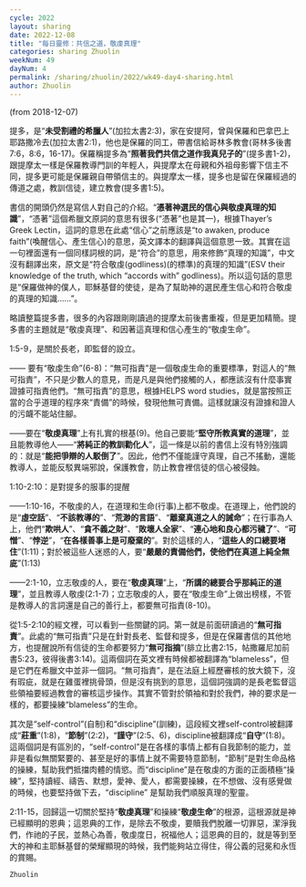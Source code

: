 ```yaml
---
cycle: 2022
layout: sharing
date: 2022-12-08
title: "每日靈修：共信之道，敬虔真理"
categories: sharing Zhuolin
weekNum: 49
dayNum: 4
permalink: /sharing/zhuolin/2022/wk49-day4-sharing.html
author: Zhuolin
---
```

(from 2018-12-07)

提多，是“**未受割禮的希臘人**”(加拉太書2:3)，家在安提阿，曾與保羅和巴拿巴上耶路撒冷去(加拉太書2:1)，他也是保羅的同工，帶書信給哥林多教會(哥林多後書7:6，8:6，16-17)。保羅稱提多為“**照著我們共信之道作我真兒子的**”(提多書1-2)，跟提摩太一樣是保羅教導門訓的年輕人，與提摩太在母親和外祖母影響下信主不同，提多更可能是保羅親自帶領信主的。與提摩太一樣，提多也是留在保羅經過的傳道之處，教訓信徒，建立教會(提多書1:5)。  

書信的開頭仍然是寫信人對自己的介紹。“**憑著神選民的信心與敬虔真理的知識**”，“憑著”這個希臘文原詞的意思有很多(“憑著”也是其一)，根據Thayer’s Greek Lectin，這詞的意思在此處“信心”之前應該是“to awaken, produce faith”(喚醒信心、產生信心)的意思，英文譯本的翻譯與這個意思一致。其實在這一句裡面還有一個同樣詞根的詞，是“符合”的意思，用來修飾“真理的知識”，中文沒有翻譯出來，原文是“符合敬虔(godliness)(的標準)的真理的知識”(ESV their knowledge of the truth, which “accords with” godliness)。所以這句話的意思是“保羅做神的僕人，耶穌基督的使徒，是為了幫助神的選民產生信心和符合敬虔的真理的知識……”。  

略讀整篇提多書，很多的內容跟剛剛讀過的提摩太前後書重複，但是更加精簡。提多書的主題就是“敬虔真理”、和因著這真理和信心產生的“敬虔生命”。  

1:5-9，是關於長老，即監督的設立。  

—— 要有“敬虔生命”(6-8)：“無可指責”是一個敬虔生命的重要標準，對這人的“無可指責”，不只是少數人的意見，而是凡是與他們接觸的人，都應該沒有什麼事實證據可指責他們。“無可指責”的意思，根據HELPS word studies，就是當按照正當的合乎道理的程序來“責備”的時候，發現他無可責備。這樣就讓沒有證據和證人的污衊不能站住腳。  

——要在“**敬虔真理**”上有扎實的根基(9)。他自己要能“**堅守所教真實的道理**”，並且能教導他人——“**將純正的教訓勸化人**”，這一條是以前的書信上沒有特別強調的：就是“**能把爭辯的人駁倒了**”。因此，他們不僅能謹守真理，自己不搖動，還能教導人，並能反駁異端邪說，保護教會，防止教會裡信徒的信心被侵蝕。  

1:10-2:10：是對提多的服事的提醒  

——1:10-16，不敬虔的人，在道理和生命(行事)上都不敬虔。在道理上，他們說的是“**虛空話**”、“**不該教導的**”、“**荒渺的言語**”、“**離棄真道之人的誡命**”；在行事為人上，他們“**欺哄人**”、“**貪不義之財**”、“**敗壞人全家**”、“**連心地和良心都污穢了**”、“**可憎**”、“**悖逆**”，“**在各樣善事上是可廢棄的**”。對於這樣的人，“**這些人的口總要堵住**”(1:11)；對於被這些人迷惑的人，要“**嚴嚴的責備他們，使他們在真道上純全無庛**”(1:13)  

——2:1-10，立志敬虔的人，要在“**敬虔真理**”上，“**所講的總要合乎那純正的道理**”，並且教導人敬虔(2:1-7)；立志敬虔的人，要在“敬虔生命”上做出榜樣，不管是教導人的言詞還是自己的善行上，都要無可指責(8-10)。  

從1:5-2:10的經文裡，可以看到一些關鍵的詞。第一就是前面研讀過的“**無可指責**”。此處的“無可指責”只是在針對長老、監督和提多，但是在保羅書信的其他地方，也提醒說所有信徒的生命都要努力“**無可指摘**”(腓立比書2:15，帖撒羅尼加前書5:23，彼得後書3:14)。這兩個詞在英文裡有時候都被翻譯為“blameless”，但是它們在希臘文中並非一個詞。“無可指責”，是在法庭上經歷審核的放大鏡下，沒有瑕疵，就是在雞蛋裡挑骨頭，但是沒有挑到的意思，這個詞強調的是長老監督這些領袖要經過教會的審核這步操作。其實不管對於領袖和對於我們，神的要求是一樣的，都要操練“blameless”的生命。  

其次是“self-control”(自制)和“discipline”(訓練)，這段經文裡self-control被翻譯成“**莊重**”(1:8)，“**節制**”(2:2)，“**謹守**”(2:5、6)，discipline被翻譯成“**自守**”(1:8)。這兩個詞是有區別的，“self-control”是在各樣的事情上都有自我節制的能力，並非是看似無關緊要的、甚至是好的事情上就不需要特意節制，“節制”是對生命品格的操練，幫助我們抵擋肉體的情慾。而“discipline”是在敬虔的方面的正面積極“操練”，堅持讀經、禱告、默想，愛神、愛人，都需要操練，在不想做、沒有感覺做的時候，也要堅持做下去，“discipline” 是幫助我們順服真理的聖靈。  

2:11-15，回歸這一切關於堅持“**敬虔真理**”和操練“**敬虔生命**”的根源，這根源就是神已經顯明的恩典；這恩典的工作，是除去不敬虔，要贖我們脫離一切罪惡，潔淨我們，作祂的子民，並熱心為善，敬虔度日，祝福他人；這恩典的目的，就是等到至大的神和主耶穌基督的榮耀顯現的時候，我們能夠站立得住，得公義的冠冕和永恆的賞賜。  

`Zhuolin`  
